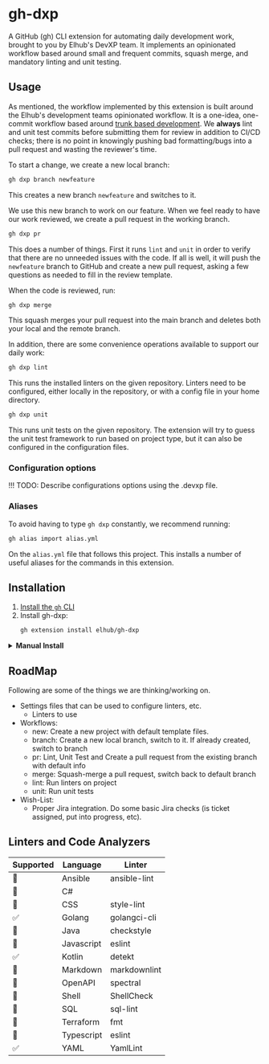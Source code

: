 # gh-dxp

A GitHub (gh) CLI extension for automating daily development work, brought to you by Elhub's DevXP team. It implements an opinionated workflow based around small and frequent commits, squash merge, and mandatory linting and unit testing.

## Usage

As mentioned, the workflow implemented by this extension is built around the Elhub's development teams opinionated workflow. It is a one-idea, one-commit workflow based around [trunk based development](https://trunkbaseddevelopment.com/). We **always** lint and unit test commits before submitting them for review in addition to CI/CD checks; there is no point in knowingly pushing bad formatting/bugs into a pull request and wasting the reviewer's time.

To start a change, we create a new local branch:

   ```sh
   gh dxp branch newfeature
   ```

This creates a new branch `newfeature` and switches to it.

We use this new branch to work on our feature. When we feel ready to have our work reviewed, we create a pull request in the working branch.

   ```sh
   gh dxp pr
   ```

This does a number of things. First it runs `lint` and `unit` in order to verify that there are no unneeded issues with the code. If all is well, it will push the `newfeature` branch to GitHub and create a new pull request, asking a few questions as needed to fill in the review template.

When the code is reviewed, run:

   ```sh
   gh dxp merge
   ```

This squash merges your pull request into the main branch and deletes both your local and the remote branch.

In addition, there are some convenience operations available to support our daily work:

   ```sh
   gh dxp lint
   ```

This runs the installed linters on the given repository. Linters need to be configured, either locally in the repository, or with a config file in your home directory.

   ```sh
   gh dxp unit
   ```

This runs unit tests on the given repository. The extension will try to guess the unit test framework to run based on project type, but it can also be configured in the configuration files.

### Configuration options

!!! TODO: Describe configurations options using the .devxp file.

### Aliases

To avoid having to type `gh dxp` constantly, we recommend running:

   ```sh
   gh alias import alias.yml
   ```

On the `alias.yml` file that follows this project. This installs a number of useful aliases for the commands in this extension.

## Installation

1. [Install the `gh` CLI](https://github.com/cli/cli#installation)
2. Install gh-dxp:
    ```sh
    gh extension install elhub/gh-dxp
    ```

<details>
   <summary><strong>Manual Install</strong></summary>

If you want to install this extension **manually**, follow these steps:

1. Clone the repo

    ```bash
    # git
    git clone https://github.com/elhub/gh-dxp
    ```

2. Build and install locally

    ```bash
    cd gh-dxp; make clean install
    ```

</details>

## RoadMap

Following are some of the things we are thinking/working on.

* Settings files that can be used to configure linters, etc.
  * Linters to use
* Workflows:
  * new:  Create a new project with default template files.
  * branch: Create a new local branch, switch to it. If already created, switch to branch
  * pr: Lint, Unit Test and Create a pull request from the existing branch with default info
  * merge: Squash-merge a pull request, switch back to default branch
  * lint: Run linters on project
  * unit: Run unit tests
* Wish-List:
  * Proper Jira integration. Do some basic Jira checks (is ticket assigned, put into progress, etc).

## Linters and Code Analyzers

| Supported             | Language   | Linter       |
|-----------------------|------------|--------------|
| :black_square_button: | Ansible    | ansible-lint |
| :black_square_button: | C#         |              |
| :black_square_button: | CSS        | style-lint   |
| :white_check_mark:    | Golang     | golangci-cli |
| :black_square_button: | Java       | checkstyle   |
| :black_square_button: | Javascript | eslint       |
| :white_check_mark:    | Kotlin     | detekt       |
| :black_square_button: | Markdown   | markdownlint |
| :black_square_button: | OpenAPI    | spectral     |
| :black_square_button: | Shell      | ShellCheck   |
| :black_square_button: | SQL        | sql-lint     |
| :black_square_button: | Terraform  | fmt          |
| :black_square_button: | Typescript | eslint       |
| :white_check_mark:    | YAML       | YamlLint     |
